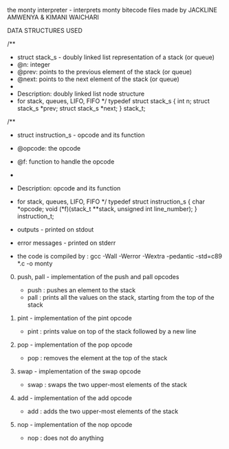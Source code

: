 the monty interpreter - interprets monty bitecode files
made by JACKLINE AMWENYA & KIMANI WAICHARI

DATA STRUCTURES USED

/**
 * struct stack_s - doubly linked list representation of a stack (or queue)
 * @n: integer
 * @prev: points to the previous element of the stack (or queue)
 * @next: points to the next element of the stack (or queue)
 *
 * Description: doubly linked list node structure
 * for stack, queues, LIFO, FIFO
 */
typedef struct stack_s
{
        int n;
        struct stack_s *prev;
        struct stack_s *next;
} stack_t;

/**
 * struct instruction_s - opcode and its function
 * @opcode: the opcode
 * @f: function to handle the opcode
 *
 * Description: opcode and its function
 * for stack, queues, LIFO, FIFO
 */
typedef struct instruction_s
{
        char *opcode;
        void (*f)(stack_t **stack, unsigned int line_number);
} instruction_t;


* outputs - printed on stdout
* error messages - printed on stderr
* the code is compiled by : gcc -Wall -Werror -Wextra -pedantic -std=c89 *.c -o monty

0. push, pall - implementation of the push and pall opcodes
	- push : pushes an element to the stack
	- pall : prints all the values on the stack, starting from the top of the stack

1. pint - implementation of the pint opcode
	- pint : prints value on top of the stack followed by a new line

2. pop - implementation of the pop opcode
	- pop : removes the element at the top of the stack

3. swap - implementation of the swap opcode
	- swap : swaps the two upper-most elements of the stack

4. add - implementation of the add opcode
	- add : adds the two upper-most elements of the stack

5. nop - implementation of the nop opcode
	- nop : does not do anything